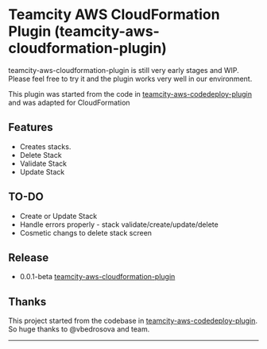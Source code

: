 # Teamcity AWS CloudFormation Plugin (teamcity-aws-cloudformation-plugin)

teamcity-aws-cloudformation-plugin is still very early stages and WIP. Please feel free to try it and the plugin works very well in our environment.

This plugin was started from the code in [teamcity-aws-codedeploy-plugin](https://github.com/JetBrains/teamcity-aws-codedeploy-plugin)
and was adapted for CloudFormation

## Features

* Creates stacks.
* Delete Stack
* Validate Stack
* Update Stack

## TO-DO

* Create or Update Stack
* Handle errors properly - stack validate/create/update/delete
* Cosmetic changs to delete stack screen

## Release

* 0.0.1-beta [teamcity-aws-cloudformation-plugin](https://github.com/sjey/teamcity-aws-cloudformation-plugin/releases/download/0.0.1-beta/team-aws-cloudformation-plugin.zip)

## Thanks

This project started from the codebase in [teamcity-aws-codedeploy-plugin](https://github.com/JetBrains/teamcity-aws-codedeploy-plugin). So huge thanks to @vbedrosova and team.

---
